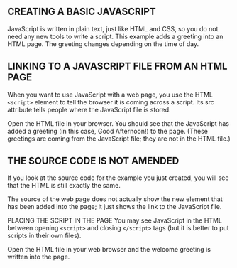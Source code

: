 ## CREATING A BASIC JAVASCRIPT
JavaScript is written in plain text, just like HTML and CSS, so you do not need any new tools to write a script. This example adds a greeting into an HTML page. The greeting changes depending on the time of day.

## LINKING TO A JAVASCRIPT FILE FROM AN HTML PAGE
When you want to use JavaScript with a web page, you use the HTML `<script>` element to tell the browser it is coming across a script. Its src attribute tells people where the JavaScript file is stored.

Open the HTML file in your browser. You should see that the JavaScript has added a greeting (in this case, Good Afternoon!) to the page. (These greetings are coming from the JavaScript file; they are not in the HTML file.)

## THE SOURCE CODE IS NOT AMENDED
If you look at the source code for the example you just created, you will see that the HTML is still exactly the same.

The source of the web page does not actually show the new element that has been added into the page; it just shows the link to the JavaScript file.

PLACING THE SCRIPT IN THE PAGE
You may see JavaScript in the HTML between opening `<script>` and closing `</script>` tags (but it is better to put scripts in their own files).

Open the HTML file in your web browser and the welcome greeting is written into the page.